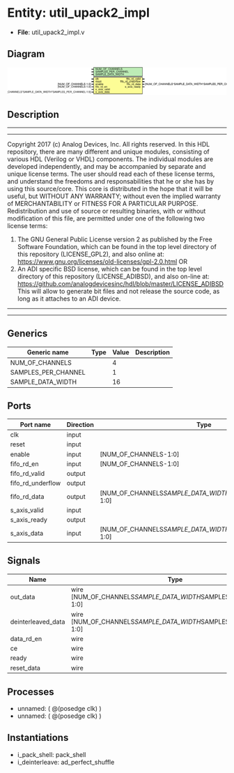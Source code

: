 # Entity: util_upack2_impl

- **File**: util_upack2_impl.v
## Diagram

![Diagram](util_upack2_impl.svg "Diagram")
## Description

***************************************************************************
 ***************************************************************************
 Copyright 2017 (c) Analog Devices, Inc. All rights reserved.
 In this HDL repository, there are many different and unique modules, consisting
 of various HDL (Verilog or VHDL) components. The individual modules are
 developed independently, and may be accompanied by separate and unique license
 terms.
 The user should read each of these license terms, and understand the
 freedoms and responsabilities that he or she has by using this source/core.
 This core is distributed in the hope that it will be useful, but WITHOUT ANY
 WARRANTY; without even the implied warranty of MERCHANTABILITY or FITNESS FOR
 A PARTICULAR PURPOSE.
 Redistribution and use of source or resulting binaries, with or without modification
 of this file, are permitted under one of the following two license terms:
   1. The GNU General Public License version 2 as published by the
      Free Software Foundation, which can be found in the top level directory
      of this repository (LICENSE_GPL2), and also online at:
      <https://www.gnu.org/licenses/old-licenses/gpl-2.0.html>
 OR
   2. An ADI specific BSD license, which can be found in the top level directory
      of this repository (LICENSE_ADIBSD), and also on-line at:
      https://github.com/analogdevicesinc/hdl/blob/master/LICENSE_ADIBSD
      This will allow to generate bit files and not release the source code,
      as long as it attaches to an ADI device.
 ***************************************************************************
 ***************************************************************************
 
## Generics

| Generic name        | Type | Value | Description |
| ------------------- | ---- | ----- | ----------- |
| NUM_OF_CHANNELS     |      | 4     |             |
| SAMPLES_PER_CHANNEL |      | 1     |             |
| SAMPLE_DATA_WIDTH   |      | 16    |             |
## Ports

| Port name         | Direction | Type                                                        | Description |
| ----------------- | --------- | ----------------------------------------------------------- | ----------- |
| clk               | input     |                                                             |             |
| reset             | input     |                                                             |             |
| enable            | input     | [NUM_OF_CHANNELS-1:0]                                       |             |
| fifo_rd_en        | input     | [NUM_OF_CHANNELS-1:0]                                       |             |
| fifo_rd_valid     | output    |                                                             |             |
| fifo_rd_underflow | output    |                                                             |             |
| fifo_rd_data      | output    | [NUM_OF_CHANNELS*SAMPLE_DATA_WIDTH*SAMPLES_PER_CHANNEL-1:0] |             |
| s_axis_valid      | input     |                                                             |             |
| s_axis_ready      | output    |                                                             |             |
| s_axis_data       | input     | [NUM_OF_CHANNELS*SAMPLE_DATA_WIDTH*SAMPLES_PER_CHANNEL-1:0] |             |
## Signals

| Name               | Type                                                             | Description |
| ------------------ | ---------------------------------------------------------------- | ----------- |
| out_data           | wire [NUM_OF_CHANNELS*SAMPLE_DATA_WIDTH*SAMPLES_PER_CHANNEL-1:0] |             |
| deinterleaved_data | wire [NUM_OF_CHANNELS*SAMPLE_DATA_WIDTH*SAMPLES_PER_CHANNEL-1:0] |             |
| data_rd_en         | wire                                                             |             |
| ce                 | wire                                                             |             |
| ready              | wire                                                             |             |
| reset_data         | wire                                                             |             |
## Processes
- unnamed: ( @(posedge clk) )
- unnamed: ( @(posedge clk) )
## Instantiations

- i_pack_shell: pack_shell
- i_deinterleave: ad_perfect_shuffle
